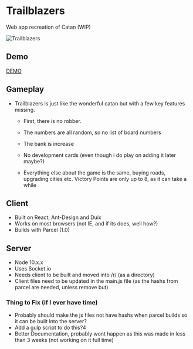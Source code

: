 # Trailblazers
Web app recreation of Catan (WIP)

![Trailblazers](https://user-images.githubusercontent.com/13824197/65849316-d17e9e80-e317-11e9-9998-810fc8dc1f94.png)

## Demo
[DEMO](http://trail-blazers-game.herokuapp.com)

## Gameplay
- Trailblazers is just like the wonderful catan but with a few key features missing.
  - First, there is no robber. 
  - The numbers are all random, so no list of board numbers
  - The bank is increase
  - No development cards (even though i do play on adding it later maybe?)
  
  - Everything else about the game is the same, buying roads, upgrading cities etc. 
    Victory Points are only up to 8, as it can take a while

## Client
- Built on React, Ant-Design and Duix
- Works on most browsers (not IE, and if its does, well how?)
- Builds with Parcel (1.0) 

## Server
- Node 10.x.x
- Uses Socket.io
- Needs client to be built and moved into /r/ (as a directory)
- Client files need to be updated in the main.js file (as the hashs from parcel are needed, unless remove but)

### Thing to Fix (if I ever have time)
- Probably should make the js files not have hashs when parcel builds so it can be built into the server?
- Add a gulp script to do this?4
- Better Documentation, probably wont happen as this was made in less than 3 weeks (not working on it full time)

